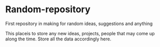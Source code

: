 # Random-repository
First repository in making for random ideas, suggestions and anything

This placeis to store any new ideas, projects, people that may come up along the time.
Store all the data accordingly here.
